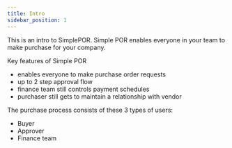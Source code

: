 ```yaml
---
title: Intro
sidebar_position: 1
---
```

This is an intro to SimplePOR. Simple POR enables everyone in your team to make purchase for your company. 

Key features of Simple POR
- enables everyone to make purchase order requests
- up to 2 step approval flow
- finance team still controls payment schedules
- purchaser still gets to maintain a relationship with vendor


The purchase process consists of these 3 types of users:
- Buyer
- Approver
- Finance team
